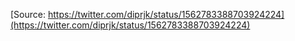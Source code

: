 [Source: https://twitter.com/diprjk/status/1562783388703924224](https://twitter.com/diprjk/status/1562783388703924224)